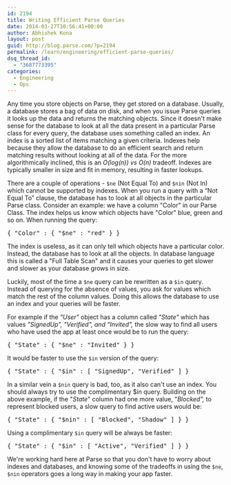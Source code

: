 ```yaml
---
id: 2194
title: Writing Efficient Parse Queries
date: 2014-03-27T10:56:41+00:00
author: Abhishek Kona
layout: post
guid: http://blog.parse.com/?p=2194
permalink: /learn/engineering/efficient-parse-queries/
dsq_thread_id:
  - "3687773395"
categories:
  - Engineering
  - Ops
---
```

Any time you store objects on Parse, they get stored on a database. Usually, a database stores a bag of data on disk, and when you issue Parse queries it looks up the data and returns the matching objects. Since it doesn't make sense for the database to look at all the data present in a particular Parse class for every query, the database uses something called an index. An index is a sorted list of items matching a given criteria. Indexes help because they allow the database to do an efficient search and return matching results without looking at all of the data. For the more algorithmically inclined, this is an _O(log(n)) vs O(n)_ tradeoff. Indexes are typically smaller in size and fit in memory, resulting in faster lookups.

There are a couple of operations - `$ne` (Not Equal To) and `$nin` (Not In) which cannot be supported by indexes. When you run a query with a “Not Equal To” clause, the database has to look at all objects in the particular Parse class. Consider an example: we have a column "Color" in our Parse Class. The index helps us know which objects have "Color" blue, green and so on. When running the query:

<pre class="brush: python; gutter: false">{ "Color" : { "$ne" : "red" } }</pre>

The index is useless, as it can only tell which objects have a particular color. Instead, the database has to look at all the objects. In database language this is called a "Full Table Scan" and it causes your queries to get slower and slower as your database grows in size.

Luckily, most of the time a `$ne` query can be rewritten as a `$in` query. Instead of querying for the absence of values, you ask for values which match the rest of the column values. Doing this allows the database to use an index and your queries will be faster.

For example if the _"User"_ object has a column called _"State"_ which has values _"SignedUp", "Verified", and "Invited",_ the slow way to find all users who have used the app at least once would be to run the query:

<pre class="brush: python; gutter: false">{ "State" : { "$ne" : "Invited" } }</pre>

It would be faster to use the `$in` version of the query:

<pre class="brush: python; gutter: false">{ "State" : { "$in" : [ "SignedUp", "Verified" ] }</pre>

In a similar vein a `$nin` query is bad, too, as it also can't use an index. You should always try to use the complimentary $in query. Building on the above example, if the "_State_" column had one more value, "_Blocked",_ to represent blocked users, a slow query to find active users would be:

<pre class="brush: python; gutter: false">{ "State" : { "$nin" : [ "Blocked", "Shadow" ] } }</pre>

Using a complimentary `$in` query will be always be faster:

<pre class="brush: python; gutter: false">{ "State" : { "$in" : [ "Active", "Verified" ] } }</pre>

We're working hard here at Parse so that you don't have to worry about indexes and databases, and knowing some of the tradeoffs in using the `$ne`, `$nin` operators goes a long way in making your app faster.